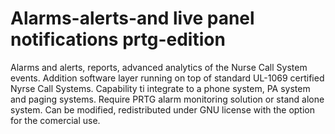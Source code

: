 # Alarms-alerts-and live panel notifications prtg-edition
Alarms and alerts, reports, advanced analytics of the Nurse Call System events.
Addition software layer running on top of standard UL-1069 certified Nyrse Call Systems.
Capability ti integrate to a phone system, PA system and paging systems.
Require PRTG alarm monitoring solution or stand alone system.
Can be modified, redistributed under GNU license with the option for the comercial use.

